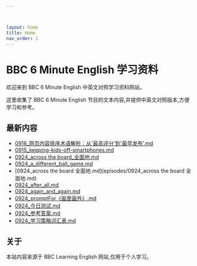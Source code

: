 ```yaml
---



layout: home
title: Home
nav_order: 1
---
```


# BBC 6 Minute English 学习资料

欢迎来到 BBC 6 Minute English 中英文对照学习资料网站。

这里收集了 BBC 6 Minute English 节目的文本内容,并提供中英文对照版本,方便学习和参考。

## 最新内容

- [0916_网页内容排序术语解析：从'最高评分'到'最早发布'.md](episodes/0916_网页内容排序术语解析：从'最高评分'到'最早发布'.md)
- [0915_keeping-kids-off-smartphones.md](episodes/0915_keeping-kids-off-smartphones.md)
- [0924_across the board_全面地.md](episodes/0924_acrossTheBoard_全面地.md)
- [0924_a_different_ball_game.md](episodes/0924_a_different_ball_game.md)
- [0924_across the board 全面地.md](episodes/0924_across the board 全面地.md)
- [0924_after_all.md](episodes/0924_after_all.md)
- [0924_again_and_again.md](episodes/0924_again_and_again.md)
- [0924_promptFor《画里画外》.md](episodes/0924_promptFor《画里画外》.md)
- [0924_今日测试.md](episodes/0924_今日测试.md)
- [0924_参考答案.md](episodes/0924_参考答案.md)
- [0924_学习策略词汇表.md](episodes/0924_学习策略词汇表.md)

## 关于

本站内容来源于 BBC Learning English 网站,仅用于个人学习。
